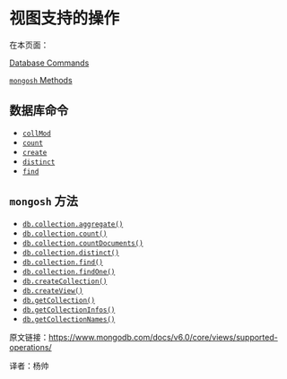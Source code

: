 # 视图支持的操作

在本页面：

[Database Commands]()

[`mongosh` Methods]()



## 数据库命令

- [`collMod`](https://www.mongodb.com/docs/v6.0/reference/command/collMod/#mongodb-dbcommand-dbcmd.collMod)
- [`count`](https://www.mongodb.com/docs/v6.0/reference/command/count/#mongodb-dbcommand-dbcmd.count)
- [`create`](https://www.mongodb.com/docs/v6.0/reference/command/create/#mongodb-dbcommand-dbcmd.create)
- [`distinct`](https://www.mongodb.com/docs/v6.0/reference/command/distinct/#mongodb-dbcommand-dbcmd.distinct)
- [`find`](https://www.mongodb.com/docs/v6.0/reference/command/find/#mongodb-dbcommand-dbcmd.find)



## `mongosh` 方法

- [`db.collection.aggregate()`](https://www.mongodb.com/docs/v6.0/reference/method/db.collection.aggregate/#mongodb-method-db.collection.aggregate)
- [`db.collection.count()`](https://www.mongodb.com/docs/v6.0/reference/method/db.collection.count/#mongodb-method-db.collection.count)
- [`db.collection.countDocuments()`](https://www.mongodb.com/docs/v6.0/reference/method/db.collection.countDocuments/#mongodb-method-db.collection.countDocuments)
- [`db.collection.distinct()`](https://www.mongodb.com/docs/v6.0/reference/method/db.collection.distinct/#mongodb-method-db.collection.distinct)
- [`db.collection.find()`](https://www.mongodb.com/docs/v6.0/reference/method/db.collection.find/#mongodb-method-db.collection.find)
- [`db.collection.findOne()`](https://www.mongodb.com/docs/v6.0/reference/method/db.collection.findOne/#mongodb-method-db.collection.findOne)
- [`db.createCollection()`](https://www.mongodb.com/docs/v6.0/reference/method/db.createCollection/#mongodb-method-db.createCollection)
- [`db.createView()`](https://www.mongodb.com/docs/v6.0/reference/method/db.createView/#mongodb-method-db.createView)
- [`db.getCollection()`](https://www.mongodb.com/docs/v6.0/reference/method/db.getCollection/#mongodb-method-db.getCollection)
- [`db.getCollectionInfos()`](https://www.mongodb.com/docs/v6.0/reference/method/db.getCollectionInfos/#mongodb-method-db.getCollectionInfos)
- [`db.getCollectionNames()`](https://www.mongodb.com/docs/v6.0/reference/method/db.getCollectionNames/#mongodb-method-db.getCollectionNames)





原文链接：https://www.mongodb.com/docs/v6.0/core/views/supported-operations/

译者：杨帅